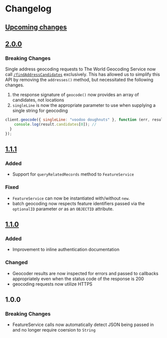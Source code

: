 # Changelog

## [Upcoming changes][Unreleased]

## [2.0.0]

### Breaking Changes

Single address geocoding requests to The World Geocoding Service now call [`/findAddressCandidates`](https://developers.arcgis.com/rest/geocode/api-reference/geocoding-find-address-candidates.htm) exclusively. This has allowed us to simplify this API by removing the `addresses()` method, but necessitated the following changes.

1. the response signature of `geocode()` now provides an array of candidates, not locations
2. `singleLine` is now the appropriate parameter to use when supplying a single string for geocoding

```js
client.geocode({ singleLine: "voodoo doughnuts" }, function (err, result) {
    console.log(result.candidates[0]); //
  }
});
```

## [1.1.1]

### Added
* Support for `queryRelatedRecords` method to `FeatureService`

### Fixed
* `FeatureService` can now be instantiated with/without `new`.
* batch geocoding now respects feature identifiers passed via the `optionalID` parameter *or* as an `OBJECTID` attribute.

## [1.1.0]

### Added
* Improvement to inline authentication documentation

### Changed

* Geocoder results are now inspected for errors and passed to callbacks appropriately even when the status code of the response is 200
* geocoding requests now utilize HTTPS

## 1.0.0

### Breaking Changes

* FeatureService calls now automatically detect JSON being passed in and no longer require coersion to `String`

[Unreleased]: https://github.com/Esri/geoservices-js/compare/v2.0.0...HEAD
[2.0.0]: https://github.com/Esri/geoservices-js/compare/v1.1.1...v2.0.0
[1.1.1]: https://github.com/Esri/geoservices-js/compare/v1.1.0...v1.1.1
[1.1.0]: https://github.com/Esri/geoservices-js/compare/v1.0.0...v1.1.0
